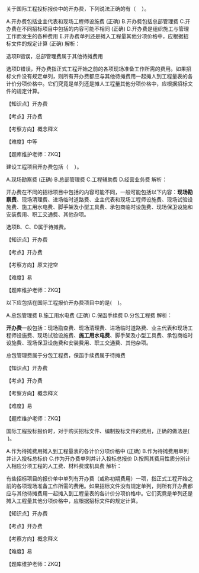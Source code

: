 <p>关于国际工程投标报价中的开办费，下列说法正确的有（ &nbsp; &nbsp;）。</p>
A.开办费包括业主代表和现场工程师设施费  (正确)
B.开办费包括总部管理费
C.开办费在不同招标项目中包括的内容可能不相同  (正确)
D.开办费是组织施工与管理工作而发生的各种费用
E.开办费单列还是摊入工程量其他分项价格中，应根据招标文件的规定计算  (正确)
解析：<p>选项B错误，总部管理费属于其他待摊费用</p><p>选项D错误，开办费指正式工程开始之前的各项现场准备工作所需的费用。如果招标文件没有规定单列，则所有开办费都应与其他待摊费用一起摊人到工程量表的各计价分项价格中。它们究竟是单列还是摊人工程量其他分项价格中，应根据招标文件的规定计算。</p><p>【知识点】开办费</p><p>【考点】开办费</p><p>【考察方向】概念释义</p><p>【难度】中等</p><p>【题库维护老师：ZKQ】</p>
<p>建设工程项目开办费包括（ &nbsp; &nbsp;）。</p>
A.现场勘察费  (正确)
B.总部管理费
C.工程辅助费
D.经营业务费
解析：<p>开办费在不同的招标项目中包括的内容可能不同，一般可能包括以下内容：<strong>现场勘察费</strong>、现场清理费、进场临时道路费、业主代表和现场工程师设施费、现场试验设施费、施工用水电费、脚手架及小型工具费、承包商临时设施费、现场保卫设施和安装费用、职工交通费、其他杂项。</p><p>选项B、C、D属于待摊费。</p><p>【知识点】开办费</p><p>【考点】开办费</p><p>【考察方向】原文挖空</p><p>【难度】易</p><p>【题库维护老师：ZKQ】</p>
<p>以下应包括在国际工程报价开办费项目中的是( &nbsp; &nbsp;)。</p>
A.总包管理费
B.施工用水电费  (正确)
C.保函手续费
D.分包工程费
解析：<p><strong>开办费</strong>一般包括：现场勘查费、现场清理费、进场临时道路费、业主代表和现场工程师设施费、现场试验设施费、<strong>施工用水电费</strong>、脚手架及小型工具费、承包商临时设施费、现场保卫设施费和安装费用、职工交通费、其他杂项。</p><p>总包管理费属于分包工程费，保函手续费属于待摊费</p><p>【知识点】开办费</p><p>【考点】开办费</p><p>【考察方向】概念释义</p><p>【难度】易</p><p>【题库维护老师：ZKQ】</p>
<p>国际工程投标报价时，对于购买招标文件、编制投标文件的费用，正确的做法是( &nbsp;)。</p>
A.作为待摊费用摊入到工程量表的各计价分项价格中  (正确)
B.作为待摊费用单列并计入投标总标价
C.作为开办费单列并计入投标总报价
D.按照其费用性质分别计入相应分项工程的人工费、材料费或机具费
解析：<p>有些招标项目的报价单中单列有开办费（或称初期费用）一项，指正式工程开始之前的各项现场准备工作所需的费用。如果招标文件没有规定单列，则所有开办费都应与其他待摊费用一起摊入到工程量表的各计价分项价格中。它们究竟是单列还是摊入工程量其他分项价格中，应根据招标文件的规定计算。</p><p>【知识点】开办费</p><p>【考点】开办费</p><p>【考察方向】概念释义</p><p>【难度】易</p><p>【题库维护老师：ZKQ】</p>
